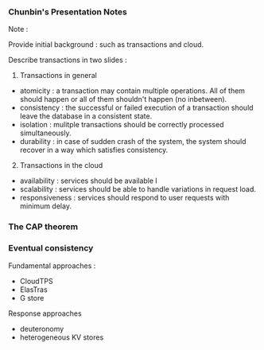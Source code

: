 ### Chunbin's Presentation Notes

Note :

Provide initial background : such as transactions and cloud.

Describe transactions in two slides : 

1) Transactions in general

 - atomicity : a transaction may contain multiple operations. All of them should happen or all of them shouldn't happen (no inbetween).
 - consistency : the successful or failed execution of a transaction should leave the database in a consistent state.
 - isolation : mulitple transactions should be correctly processed simultaneously.
 - durability : in case of sudden crash of the system, the system should recover in a way which satisfies consistency. 


2) Transactions in the cloud

 - availability : services should be available l
 - scalability : services should be able to handle variations in request load.
 - responsiveness : services should respond to user requests with minimum delay.
 

### The CAP theorem


### Eventual consistency

Fundamental approaches :

 - CloudTPS
 - ElasTras
 - G store

Response approaches

 - deuteronomy
 - heterogeneous KV stores